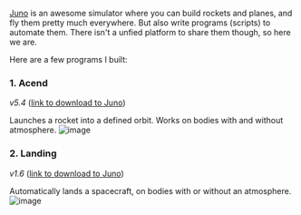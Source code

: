 [Juno](simplerockets.com) is an awesome simulator where you can build rockets and planes, and fly them pretty much everywhere.
But also write programs (scripts) to automate them. There isn't a unfied platform to share them though, so here we are.

Here are a few programs I built:

### 1. Acend
_v5.4_ ([link to download to Juno](https://www.simplerockets.com/c/3b1t88/M-o-o-s-e-v2-_-ascend-v5-4))

Launches a rocket into a defined orbit. Works on bodies with and without atmosphere.
![image](https://github.com/leolazou/FlightPrograms-SimpleRockets2/assets/22347352/2a335a55-94da-4456-b0a0-22f85d911abb)


### 2. Landing
_v1.6_  ([link to download to Juno](https://www.simplerockets.com/c/LZF36n/_-descend-v1-6-program-comes-with-a-booster))

Automatically lands a spacecraft, on bodies with or without an atmosphere.
![image](https://github.com/leolazou/FlightPrograms-SimpleRockets2/assets/22347352/1cdf8e51-3051-49e6-801f-fa5c1c430011)
